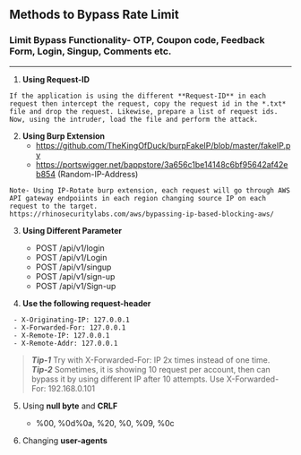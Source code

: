 ## **Methods to Bypass Rate Limit**
### Limit Bypass Functionality- OTP, Coupon code, Feedback Form, Login, Singup, Comments etc.
***
1. **Using Request-ID**
```
If the application is using the different **Request-ID** in each request then intercept the request, copy the request id in the *.txt* file and drop the request. Likewise, prepare a list of request ids. Now, using the intruder, load the file and perform the attack.
```
2. **Using Burp Extension**
   * https://github.com/TheKingOfDuck/burpFakeIP/blob/master/fakeIP.py
   * https://portswigger.net/bappstore/3a656c1be14148c6bf95642af42eb854 (Random-IP-Address)
```
Note- Using IP-Rotate burp extension, each request will go through AWS API gateway endpoiints in each region changing source IP on each request to the target.
https://rhinosecuritylabs.com/aws/bypassing-ip-based-blocking-aws/
```
 
3. **Using Different Parameter**
   - POST /api/v1/login
   - POST /api/v1/Login 
   - POST /api/v1/singup
   - POST /api/v1/sign-up
   - POST /api/v1/Sign-up
   
4. **Use the following request-header** 
 ```
  - X-Originating-IP: 127.0.0.1
  - X-Forwarded-For: 127.0.0.1
  - X-Remote-IP: 127.0.0.1
  - X-Remote-Addr: 127.0.0.1
 ```
> ***Tip-1*** Try with X-Forwarded-For: IP 2x times instead of one time. </br>
> ***Tip-2*** Sometimes, it is showing 10 request per account, then can bypass it by using different IP after 10 attempts. Use X-Forwarded-For: 192.168.0.101

5. Using **null byte** and **CRLF**  
   - %00, %0d%0a, %20, %0, %09, %0c
   
6. Changing **user-agents**   
